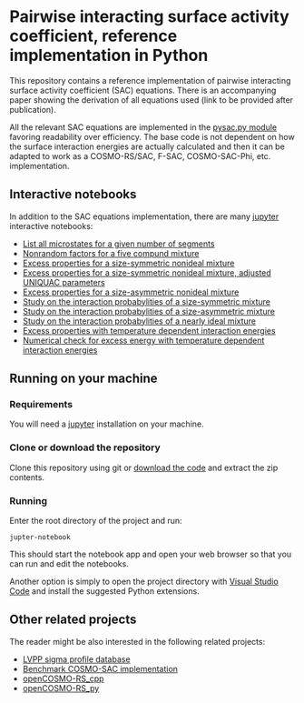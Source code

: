 # Pairwise interacting surface activity coefficient, reference implementation in Python

This repository contains a reference implementation of pairwise interacting surface
activity coefficient (SAC) equations.
There is an accompanying paper showing the derivation of all equations used (link to be provided after publication).

All the relevant SAC equations are implemented in the [pysac.py module](./pysac.py)
favoring readability over efficiency.
The base code is not dependent on how the surface interaction energies are actually calculated and
then it can be adapted to work as a COSMO-RS/SAC, F-SAC, COSMO-SAC-Phi, etc. implementation.

## Interactive notebooks

In addition to the SAC equations implementation, there are many [jupyter](https://jupyter.org/)
interactive notebooks:
 - [List all microstates for a given number of segments](./notebook/microstates.ipynb)
 - [Nonrandom factors for a five compund mixture](./notebook/five_compounds.ipynb)
 - [Excess properties for a size-symmetric nonideal mixture](./notebook/ue_symmetric_direct.ipynb)
 - [Excess properties for a size-symmetric nonideal mixture, adjusted UNIQUAC parameters](./notebook/ue_symmetric.ipynb)
- [Excess properties for a size-asymmetric nonideal mixture](./notebook/ue_asymmetric.ipynb)
- [Study on the interaction probabylities of a size-symmetric mixture](./notebook/prob_symmetric.ipynb)
- [Study on the interaction probabylities of a size-asymmetric mixture](./notebook/prob_asymetric.ipynb)
- [Study on the interaction probabylities of a nearly ideal mixture](./notebook/prob_nearly_ideal.ipynb)
- [Excess properties with temperature dependent interaction energies](./notebook/fsac_ft.ipynb)
- [Numerical check for excess energy with temperature dependent interaction energies](./notebook/fsac_u_check.ipynb)

## Running on your machine

### Requirements

You will need a [jupyter](https://jupyter.org/) installation on your machine.

### Clone or download the repository

Clone this repository using git or [download the code](https://github.com/lvpp/pysac/archive/refs/heads/main.zip) and extract the zip contents.

### Running

Enter the root directory of the project and run:
```console
jupter-notebook
```

This should start the notebook app and open your web browser so that you can run and edit the notebooks.

Another option is simply to open the project directory with [Visual Studio Code](https://code.visualstudio.com/) and install the suggested Python extensions.

## Other related projects

The reader might be also interested in the following related projects:
 - [LVPP sigma profile database](https://github.com/lvpp/sigma)
 - [Benchmark COSMO-SAC implementation](https://github.com/usnistgov/COSMOSAC)
 - [openCOSMO-RS_cpp](https://github.com/TUHH-TVT/openCOSMO-RS_cpp)
 - [openCOSMO-RS_py](https://github.com/TUHH-TVT/openCOSMO-RS_py)